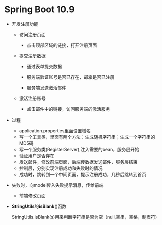 # Spring Boot 10.9

- 开发注册功能

  - 访问注册页面

    - 点击顶部区域的链接，打开注册页面

  - 提交注册数据

    - 通过表单提交数据

    - 服务端验证账号是否已存在，邮箱是否已注册

    - 服务端发送激活邮件

  - 激活注册账号
    - 点击邮件中的链接，访问服务端的激活服务

- 过程
  - application.properties里面设置域名
  - 写一个工具类，里面有两个方法：生成随机字符串；生成一个字符串的MD5码
  - 写一个服务类(RegisterServer),注入需要的bean，服务层开始
  - 验证用户是否存在
  - 发送邮件，修改前端页面，后端传数据发送邮件，服务层结束
  - 控制层，分别实现注册成功和失败时的情况
  - 成功时，跳转到一个中间页面，提示注册成功，几秒后跳转到首页
- 失败时，向model传入失败提示消息，传给前端
  - 前端修改页面
  
- **StringUtils**的**isBlank**()函数

  ​	StringUtils.isBlank(s)用来判断字符串是否为空（null,空串，空格，制表符)